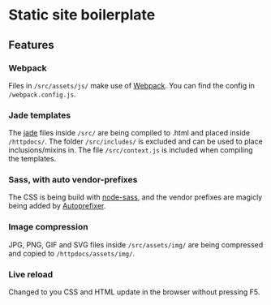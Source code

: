 # Static site boilerplate

## Features
### Webpack
Files in `/src/assets/js/` make use of [Webpack](http://webpack.github.io). You can find the config in `/webpack.config.js`.

### Jade templates
The [jade](http://jade-lang.com/) files inside `/src/` are being compiled to .html and placed inside `/httpdocs/`. The folder `/src/includes/` is excluded and can be used to place inclusions/mixins in. The file `/src/context.js` is included when compiling the templates.

### Sass, with auto vendor-prefixes
The CSS is being build with [node-sass](https://github.com/andrew/node-sass), and the vendor prefixes are magicly being added by [Autoprefixer](https://github.com/ai/autoprefixer).

### Image compression
JPG, PNG, GIF and SVG files inside `/src/assets/img/` are being compressed and copied to `/httpdocs/assets/img/`.

### Live reload
Changed to you CSS and HTML update in the browser without pressing F5.
